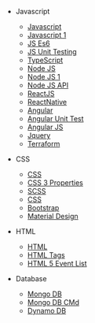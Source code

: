 <!-- _navbar.md -->


* Javascript

  * [Javascript](./docs/js-javascript.md)
  * [Javascript 1](./docs/js-js1.md)
  * [JS Es6](./docs/js-es6.md)
  * [JS Unit Testing](./docs/js-js-ut.md)
  * [TypeScript](./docs/js-ts.md)
  * [Node JS](./docs/js-nodejs.md)
  * [Node JS 1](./docs/js-node1.md)
  * [Node JS API](./docs/js-nodejs-api.md)
  * [ReactJS](./docs/js-react-js.md)
  * [ReactNative](./docs/js-react-native.md)
  * [Angular](./docs/js-angular.md)
  * [Angular Unit Test](./docs/js-angular-ut.md)
  * [Angular JS](./docs/js-angularjs.md)
  * [Jquery](./docs/js-jquery.md)
  * [Terraform](./docs/terraform_interview_questions.md)

* CSS

  * [CSS](./docs/css-css.md)
  * [CSS 3 Properties](./docs/css-3-properties.md)
  * [SCSS](./docs/css-scss.md)
  * [CSS](./docs/css-css.md)
  * [Bootstrap](./docs/css-bootstrap.md)
  * [Material Design](./docs/css-material.md)
  
* HTML

  * [HTML](./docs/html-html.md)
  * [HTML Tags](./docs/html-tags.md)
  * [HTML 5 Event List](./docs/html-5-eventlist.md)

* Database

  * [Mongo DB](./docs/db-mongo.md)
  * [Mongo DB CMd](./docs/db-mongo-cmd.md)
  * [Dynamo DB](./docs/db-dynamodb.md)
